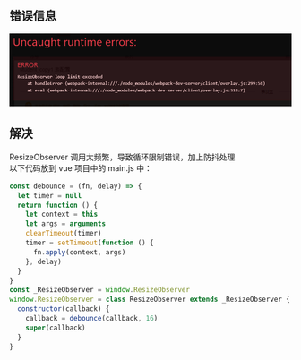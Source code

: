 ## 错误信息

![](assets/【记录】ResizeObserverError/0.jpg)

## 解决

ResizeObserver 调用太频繁，导致循环限制错误，加上防抖处理  
以下代码放到 vue 项目中的 main.js 中：

```javascript
const debounce = (fn, delay) => {
  let timer = null
  return function () {
    let context = this
    let args = arguments
    clearTimeout(timer)
    timer = setTimeout(function () {
      fn.apply(context, args)
    }, delay)
  }
}
const _ResizeObserver = window.ResizeObserver
window.ResizeObserver = class ResizeObserver extends _ResizeObserver {
  constructor(callback) {
    callback = debounce(callback, 16)
    super(callback)
  }
}
```
